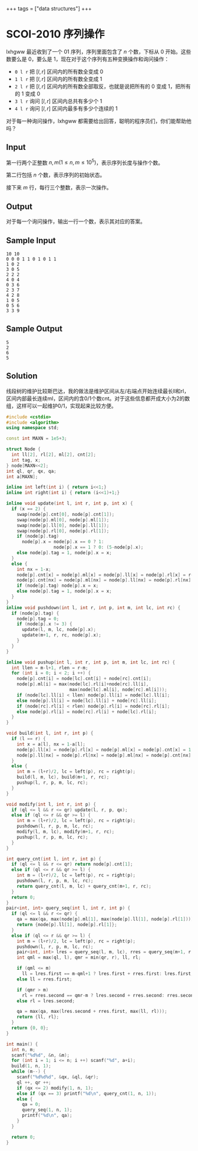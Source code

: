 +++
tags = ["data structures"]
+++

# SCOI-2010 序列操作 

lxhgww 最近收到了一个 $01$ 序列，序列里面包含了 $n$ 个数，下标从 $0$ 开始。这些数要么是 $0$，要么是 $1$，现在对于这个序列有五种变换操作和询问操作：

- `0 l r` 把 $[l, r]$ 区间内的所有数全变成 $0$
- `1 l r` 把 $[l, r]$ 区间内的所有数全变成 $1$
- `2 l r` 把 $[l,r]$ 区间内的所有数全部取反，也就是说把所有的 $0$ 变成 $1$，把所有的 $1$ 变成 $0$
- `3 l r` 询问 $[l, r]$ 区间内总共有多少个 $1$
- `4 l r` 询问 $[l, r]$ 区间内最多有多少个连续的 $1$

对于每一种询问操作，lxhgww 都需要给出回答，聪明的程序员们，你们能帮助他吗？

## Input

第一行两个正整数 $n, m (1 \le n, m \le 10^{5})$，表示序列长度与操作个数。

第二行包括 $n$ 个数，表示序列的初始状态。

接下来 $m$ 行，每行三个整数，表示一次操作。

## Output

对于每一个询问操作，输出一行一个数，表示其对应的答案。

## Sample Input

```
10 10
0 0 0 1 1 0 1 0 1 1
1 0 2
3 0 5
2 2 2
4 0 4
0 3 6
2 3 7
4 2 8
1 0 5
0 5 6
3 3 9
```

## Sample Output

```
5
2
6
5
```

## Solution

线段树的维护比较斯巴达，我的做法是维护区间从左/右端点开始连续最长ll和rl，区间内部最长连续ml，区间内的含0/1个数cnt。对于这些信息都开成大小为2的数组，这样可以一起维护0/1，实现起来比较方便。

```c++
#include <cstdio>
#include <algorithm>
using namespace std;

const int MAXN = 1e5+3;

struct Node {
  int ll[2], rl[2], ml[2], cnt[2];
  int tag, x;
} node[MAXN<<2];
int ql, qr, qx, qa;
int a[MAXN];

inline int left(int i) { return i<<1;}
inline int right(int i) { return (i<<1)+1;}

inline void update(int l, int r, int p, int x) {
  if (x == 2) {
    swap(node[p].cnt[0], node[p].cnt[1]);
    swap(node[p].ml[0], node[p].ml[1]);
    swap(node[p].ll[0], node[p].ll[1]);
    swap(node[p].rl[0], node[p].rl[1]);
    if (node[p].tag)
      node[p].x = node[p].x == 0 ? 1:
                  node[p].x == 1 ? 0: (5-node[p].x);
    else node[p].tag = 1, node[p].x = x;
  }
  else {
    int nx = 1-x;
    node[p].cnt[x] = node[p].ml[x] = node[p].ll[x] = node[p].rl[x] = r-l+1;
    node[p].cnt[nx] = node[p].ml[nx] = node[p].ll[nx] = node[p].rl[nx] = 0;
    if (node[p].tag) node[p].x = x;
    else node[p].tag = 1, node[p].x = x;
  }
}
inline void pushdown(int l, int r, int p, int m, int lc, int rc) {
  if (node[p].tag) {
    node[p].tag = 0;
    if (node[p].x != 3) {
      update(l, m, lc, node[p].x);
      update(m+1, r, rc, node[p].x);
    }
  }
}

inline void pushup(int l, int r, int p, int m, int lc, int rc) {
  int llen = m-l+1, rlen = r-m;
  for (int i = 0; i < 2; i ++) {
    node[p].cnt[i] = node[lc].cnt[i] + node[rc].cnt[i];
    node[p].ml[i] = max(node[lc].rl[i]+node[rc].ll[i],
                        max(node[lc].ml[i], node[rc].ml[i]));
    if (node[lc].ll[i] < llen) node[p].ll[i] = node[lc].ll[i];
    else node[p].ll[i] = node[lc].ll[i] + node[rc].ll[i];
    if (node[rc].rl[i] < rlen) node[p].rl[i] = node[rc].rl[i];
    else node[p].rl[i] = node[rc].rl[i] + node[lc].rl[i];
  }
}

void build(int l, int r, int p) {
  if (l == r) {
    int x = a[l], nx = 1-a[l];
    node[p].ll[x] = node[p].rl[x] = node[p].ml[x] = node[p].cnt[x] = 1;
    node[p].ll[nx] = node[p].rl[nx] = node[p].ml[nx] = node[p].cnt[nx] = 0;
  }
  else {
    int m = (l+r)/2, lc = left(p), rc = right(p);
    build(l, m, lc), build(m+1, r, rc);
    pushup(l, r, p, m, lc, rc);
  }
}

void modify(int l, int r, int p) {
  if (ql <= l && r <= qr) update(l, r, p, qx);
  else if (ql <= r && qr >= l) {
    int m = (l+r)/2, lc = left(p), rc = right(p);
    pushdown(l, r, p, m, lc, rc);
    modify(l, m, lc), modify(m+1, r, rc);
    pushup(l, r, p, m, lc, rc);
  }
}

int query_cnt(int l, int r, int p) {
  if (ql <= l && r <= qr) return node[p].cnt[1];
  else if (ql <= r && qr >= l) {
    int m = (l+r)/2, lc = left(p), rc = right(p);
    pushdown(l, r, p, m, lc, rc);
    return query_cnt(l, m, lc) + query_cnt(m+1, r, rc);
  }
  return 0;
}
pair<int, int> query_seq(int l, int r, int p) {
  if (ql <= l && r <= qr) {
    qa = max(qa, max(node[p].ml[1], max(node[p].ll[1], node[p].rl[1])));
    return {node[p].ll[1], node[p].rl[1]};
  }
  else if (ql <= r && qr >= l) {
    int m = (l+r)/2, lc = left(p), rc = right(p);
    pushdown(l, r, p, m, lc, rc);
    pair<int, int> lres = query_seq(l, m, lc), rres = query_seq(m+1, r, rc);
    int qml = max(ql, l), qmr = min(qr, r), ll, rl;

    if (qml <= m)
      ll = lres.first == m-qml+1 ? lres.first + rres.first: lres.first;
    else ll = rres.first;

    if (qmr > m)
      rl = rres.second == qmr-m ? lres.second + rres.second: rres.second;
    else rl = lres.second;

    qa = max(qa, max(lres.second + rres.first, max(ll, rl)));
    return {ll, rl};
  }
  return {0, 0};
}

int main() {
  int n, m;
  scanf("%d%d", &n, &m);
  for (int i = 1; i <= n; i ++) scanf("%d", a+i);
  build(1, n, 1);
  while (m--) {
    scanf("%d%d%d", &qx, &ql, &qr);
    ql ++, qr ++;
    if (qx <= 2) modify(1, n, 1);
    else if (qx == 3) printf("%d\n", query_cnt(1, n, 1));
    else {
      qa = 0;
      query_seq(1, n, 1);
      printf("%d\n", qa);
    }
  }

  return 0;
}
```
